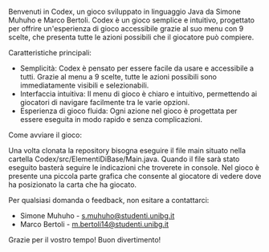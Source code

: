 Benvenuti in Codex, un gioco sviluppato in linguaggio Java da Simone Muhuho e Marco Bertoli. 
Codex è un gioco semplice e intuitivo, progettato per offrire un'esperienza di gioco accessibile grazie al suo menu con 9 scelte, che presenta tutte le azioni possibili che il giocatore può compiere.

Caratteristiche principali:
- Semplicità: Codex è pensato per essere facile da usare e accessibile a tutti. Grazie al menu a 9 scelte, tutte le azioni possibili sono immediatamente visibili e selezionabili.
- Interfaccia intuitiva: Il menu di gioco è chiaro e intuitivo, permettendo ai giocatori di navigare facilmente tra le varie opzioni.
- Esperienza di gioco fluida: Ogni azione nel gioco è progettata per essere eseguita in modo rapido e senza complicazioni.

Come avviare il gioco:

Una volta clonata la repository bisogna eseguire il file main situato nella cartella Codex/src/ElementiDiBase/Main.java. Quando il file sarà stato eseguito basterà seguire le indicazioni che troverete in console.
Nel gioco è presente una piccola parte grafica che consente al giocatore di vedere dove ha posizionato la carta che ha giocato.

Per qualsiasi domanda o feedback, non esitare a contattarci:
- Simone Muhuho - s.muhuho@studenti.unibg.it
- Marco Bertoli - m.bertoli14@studenti.unibg.it

Grazie per il vostro tempo! Buon divertimento!
